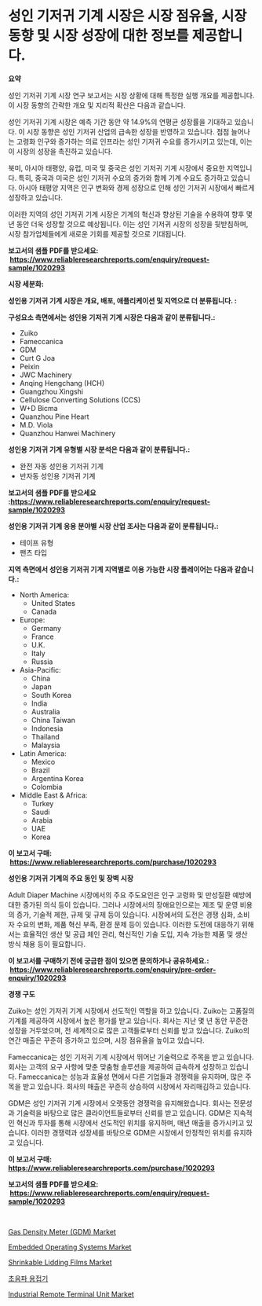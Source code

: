 <p><h1>성인 기저귀 기계 시장은 시장 점유율, 시장 동향 및 시장 성장에 대한 정보를 제공합니다.</h1></p><p><strong>요약</strong></p>
<p><p>성인 기저귀 기계 시장 연구 보고서는 시장 상황에 대해 특정한 실행 개요를 제공합니다. 이 시장 동향의 간략한 개요 및 지리적 확산은 다음과 같습니다.</p><p>성인 기저귀 기계 시장은 예측 기간 동안 약 14.9%의 연평균 성장률을 기대하고 있습니다. 이 시장 동향은 성인 기저귀 산업의 급속한 성장을 반영하고 있습니다. 점점 늘어나는 고령화 인구와 증가하는 의료 인프라는 성인 기저귀 수요를 증가시키고 있는데, 이는 이 시장의 성장을 촉진하고 있습니다.</p><p>북미, 아시아 태평양, 유럽, 미국 및 중국은 성인 기저귀 기계 시장에서 중요한 지역입니다. 특히, 중국과 미국은 성인 기저귀 수요의 증가와 함께 기계 수요도 증가하고 있습니다. 아시아 태평양 지역은 인구 변화와 경제 성장으로 인해 성인 기저귀 시장에서 빠르게 성장하고 있습니다.</p><p>이러한 지역의 성인 기저귀 기계 시장은 기계의 혁신과 향상된 기술을 수용하여 향후 몇 년 동안 더욱 성장할 것으로 예상됩니다. 이는 성인 기저귀 시장의 성장을 뒷받침하며, 시장 참가업체들에게 새로운 기회를 제공할 것으로 기대됩니다.</p></p>
<p><strong>보고서의 샘플 PDF를 받으세요: &nbsp;<a href="https://www.reliableresearchreports.com/enquiry/request-sample/1020293">https://www.reliableresearchreports.com/enquiry/request-sample/1020293</a></strong></p>
<p><strong>시장 세분화:</strong></p>
<p><strong> 성인용 기저귀 기계 시장은 개요, 배포, 애플리케이션 및 지역으로 더 분류됩니다. :</strong></p>
<p><strong>구성요소 측면에서는 성인용 기저귀 기계 시장은 다음과 같이 분류됩니다.:</strong></p>
<p><ul><li>Zuiko</li><li>Fameccanica</li><li>GDM</li><li>Curt G Joa</li><li>Peixin</li><li>JWC Machinery</li><li>Anqing Hengchang (HCH)</li><li>Guangzhou Xingshi</li><li>Cellulose Converting Solutions (CCS)</li><li>W+D Bicma</li><li>Quanzhou Pine Heart</li><li>M.D. Viola</li><li>Quanzhou Hanwei Machinery</li></ul></p>
<p><strong> 성인용 기저귀 기계 유형별 시장 분석은 다음과 같이 분류됩니다.:</strong></p>
<p><ul><li>완전 자동 성인용 기저귀 기계</li><li>반자동 성인용 기저귀 기계</li></ul></p>
<p><strong>보고서의 샘플 PDF를 받으세요 :<a href="https://www.reliableresearchreports.com/enquiry/request-sample/1020293">https://www.reliableresearchreports.com/enquiry/request-sample/1020293</a></strong></p>
<p><strong> 성인용 기저귀 기계 응용 분야별 시장 산업 조사는 다음과 같이 분류됩니다.:</strong></p>
<p><ul><li>테이프 유형</li><li>팬츠 타입</li></ul></p>
<p><strong>지역 측면에서 성인용 기저귀 기계 지역별로 이용 가능한 시장 플레이어는 다음과 같습니다.:</strong></p>
<p><ul>
    <li>
        North America:
        <ul>
            <li>United States</li>
            <li>Canada</li>
        </ul>
    </li>
    <li>
        Europe:
        <ul>
            <li>Germany</li>
            <li>France</li>
            <li>U.K.</li>
            <li>Italy</li>
            <li>Russia</li>
        </ul>
    </li>
    <li>
        Asia-Pacific:
        <ul>
            <li>China</li>
            <li>Japan</li>
            <li>South Korea</li>
            <li>India</li>
            <li>Australia</li>
            <li>China Taiwan</li>
            <li>Indonesia</li>
            <li>Thailand</li>
            <li>Malaysia</li>
        </ul>
    </li>
    <li>
        Latin America:
        <ul>
            <li>Mexico</li>
            <li>Brazil</li>
            <li>Argentina Korea</li>
            <li>Colombia</li>
        </ul>
    </li>
    <li>
        Middle East & Africa:
        <ul>
            <li>Turkey</li>
            <li>Saudi</li>
            <li>Arabia</li>
            <li>UAE</li>
            <li>Korea</li>
        </ul>
    </li>
    </ul></p>
<p><strong>이 보고서 구매: &nbsp;<a href="https://www.reliableresearchreports.com/purchase/1020293">https://www.reliableresearchreports.com/purchase/1020293</a></strong></p>
<p><strong>성인용 기저귀 기계의 주요 동인 및 장벽 시장</strong></p>
<p><p>Adult Diaper Machine 시장에서의 주요 주도요인은 인구 고령화 및 만성질환 예방에 대한 증가된 의식 등이 있습니다. 그러나 시장에서의 장애요인으로는 제조 및 운영 비용의 증가, 기술적 제한, 규제 및 규제 등이 있습니다. 시장에서의 도전은 경쟁 심화, 소비자 수요의 변화, 제품 혁신 부족, 환경 문제 등이 있습니다. 이러한 도전에 대응하기 위해서는 효율적인 생산 및 공급 체인 관리, 혁신적인 기술 도입, 지속 가능한 제품 및 생산 방식 채용 등이 필요합니다.</p></p>
<p><strong>이 보고서를 구매하기 전에 궁금한 점이 있으면 문의하거나 공유하세요.: &nbsp;<a href="https://www.reliableresearchreports.com/enquiry/pre-order-enquiry/1020293">https://www.reliableresearchreports.com/enquiry/pre-order-enquiry/1020293</a></strong></p>
<p><strong>경쟁 구도</strong></p>
<p><p>Zuiko는 성인 기저귀 기계 시장에서 선도적인 역할을 하고 있습니다. Zuiko는 고품질의 기계를 제공하여 시장에서 높은 평가를 받고 있습니다. 회사는 지난 몇 년 동안 꾸준한 성장을 거두었으며, 전 세계적으로 많은 고객들로부터 신뢰를 받고 있습니다. Zuiko의 연간 매출은 꾸준히 증가하고 있으며, 시장 점유율을 높이고 있습니다.</p><p>Fameccanica는 성인 기저귀 기계 시장에서 뛰어난 기술력으로 주목을 받고 있습니다. 회사는 고객의 요구 사항에 맞춘 맞춤형 솔루션을 제공하여 급속하게 성장하고 있습니다. Fameccanica는 성능과 효율성 면에서 다른 기업들과 경쟁력을 유지하며, 많은 주목을 받고 있습니다. 회사의 매출은 꾸준히 상승하여 시장에서 자리매김하고 있습니다.</p><p>GDM은 성인 기저귀 기계 시장에서 오랫동안 경쟁력을 유지해왔습니다. 회사는 전문성과 기술력을 바탕으로 많은 클라이언트들로부터 신뢰를 받고 있습니다. GDM은 지속적인 혁신과 투자를 통해 시장에서 선도적인 위치를 유지하며, 매년 매출을 증가시키고 있습니다. 이러한 경쟁력과 성장세를 바탕으로 GDM은 시장에서 안정적인 위치를 유지하고 있습니다.</p></p>
<p><strong>이 보고서 구매: &nbsp; <a href="https://www.reliableresearchreports.com/purchase/1020293">https://www.reliableresearchreports.com/purchase/1020293</a></strong></p>
<p><strong>보고서의 샘플 PDF를 받으세요: &nbsp;<a href="https://www.reliableresearchreports.com/enquiry/request-sample/1020293">https://www.reliableresearchreports.com/enquiry/request-sample/1020293</a></strong><strong></strong></p>
<p>&nbsp;</p>
<p><p><a href="https://cute-banjo-8ca.notion.site/Gas-Density-Meter-GDM-Market-with-the-goal-of-estimating-the-market-size-and-future-growth-potenti-53c8d34682874ddf870b3ad8c84355a2">Gas Density Meter (GDM) Market</a></p><p><a href="https://issuu.com/reportprime-2/docs/embedded-operating-systems-market-size-2030.pptx">Embedded Operating Systems Market</a></p><p><a href="https://view.publitas.com/reportprime-1/shrinkable-lidding-films-market-size-global-industry-overview-market-segmentation-and-forecast-2023-to-2030/">Shrinkable Lidding Films Market</a></p><p><a href="https://github.com/vsnao330707/Market-Research-Report-List-1/blob/main/4081946188415.md">초음파 용접기</a></p><p><a href="https://meowing-lemming-dd3.notion.site/Industrial-Remote-Terminal-Unit-Market-Insights-Market-Players-and-Forecast-Till-2031-424049895c5e48d9acfc39432b8d67ee">Industrial Remote Terminal Unit Market</a></p></p>